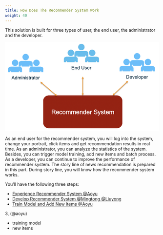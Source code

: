 ```yaml
---
title: How Does The Recommender System Work
weight: 40
---
```


This solution is built for three types of user, the end user, the administrator and the developer.

![Different Roles for Recommender System](/images/diff-role-recsys.png)

As an end user for the recommender system, you will log into the system, change your portrait, click items and get recommendation results in real time. As an administrator, you can analyze the statistics of the system. Besides, you can trigger model training, add new items and batch process. As a developer, you can continue to improve the performance of recommender system. The story line of news recommendation is prepared in this part. During story line, you will know how the recommender system works.

You’ll have the following three steps:
- [Experience Recommender System @Aoyu](./experience/readme)
- [Develop Recommender System @Mingtong @Liuyong](./develop/readme)
- [Train Model and Add New Items @Aoyu](./train/readme)




3, (@aoyu)
- training model
- new items